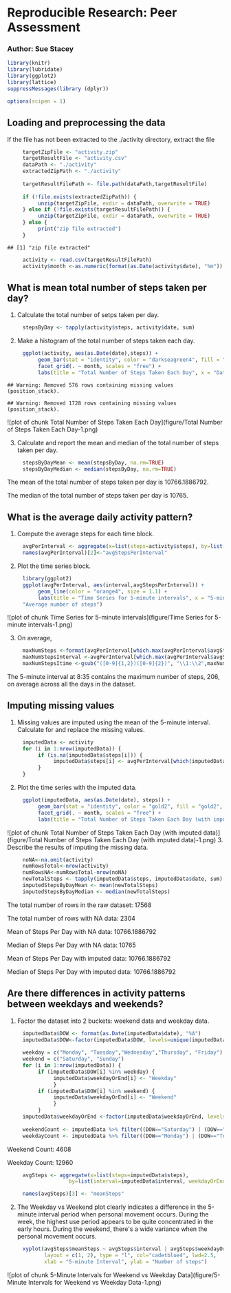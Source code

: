 # Reproducible Research: Peer Assessment

### Author:  Sue Stacey


```r
library(knitr)
library(lubridate)
library(ggplot2)
library(lattice)
suppressMessages(library (dplyr))

options(scipen = 1)
```

## Loading and preprocessing the data
If the file has not been extracted to the ./activity directory, extract the file

```r
     targetZipFile <- "activity.zip"
     targetResultFile <- "activity.csv"
     dataPath <- "./activity"
     extractedZipPath <- "./activity"
     
     targetResultFilePath <- file.path(dataPath,targetResultFile)
     
     if (!file.exists(extractedZipPath)) {
          unzip(targetZipFile, exdir = dataPath, overwrite = TRUE)
     } else if (!file.exists(targetResultFilePath)) {
          unzip(targetZipFile, exdir = dataPath, overwrite = TRUE)
     } else {
          print("zip file extracted")
     }
```

```
## [1] "zip file extracted"
```

```r
     activity <- read.csv(targetResultFilePath)
     activity$month <-as.numeric(format(as.Date(activity$date), "%m"))
```

## What is mean total number of steps taken per day?
1.  Calculate the total number of setps taken per day.

```r
     stepsByDay <- tapply(activity$steps, activity$date, sum)
```
2. Make a histogram of the total number of steps taken each day.

```r
     ggplot(activity, aes(as.Date(date),steps)) +
          geom_bar(stat = "identity", color = "darkseagreen4", fill = "darkseagreen4", width =.6) + 
          facet_grid(. ~ month, scales = "free") +
          labs(title = "Total Number of Steps Taken Each Day", x = "Date", y = "Number of steps")
```

```
## Warning: Removed 576 rows containing missing values (position_stack).
```

```
## Warning: Removed 1728 rows containing missing values (position_stack).
```

![plot of chunk Total Number of Steps Taken Each Day](figure/Total Number of Steps Taken Each Day-1.png) 

3. Calculate and report the mean and median of the total number of steps taken per day.

```r
     stepsByDayMean <- mean(stepsByDay, na.rm=TRUE)
     stepsByDayMedian <- median(stepsByDay, na.rm=TRUE)
```
The mean of the total number of steps taken per day is 10766.1886792.

The median of the total number of steps taken per day is 10765.

## What is the average daily activity pattern?
1. Compute the average steps for each time block.

```r
     avgPerInterval <- aggregate(x=list(steps=activity$steps), by=list(interval=activity$interval), FUN=mean, na.rm=TRUE)
     names(avgPerInterval)[2]<-"avgStepsPerInterval"
```

2.  Plot the time series block.

```r
     library(ggplot2)
     ggplot(avgPerInterval, aes(interval,avgStepsPerInterval)) +
          geom_line(color = "orange4", size = 1.1) +
          labs(title = "Time Series for 5-minute intervals", x = "5-minute interval", y =
     "Average number of steps")    
```

![plot of chunk Time Series for 5-minute intervals](figure/Time Series for 5-minute intervals-1.png) 

3. On average, 

```r
     maxNumSteps <-format(avgPerInterval[which.max(avgPerInterval$avgStepsPerInterval),2],digits=1)
     maxNumStepsInterval <-avgPerInterval[which.max(avgPerInterval$avgStepsPerInterval),1]
     maxNumStepsItime <-gsub("([0-9]{1,2})([0-9]{2})", "\\1:\\2",maxNumStepsInterval)
```

The 5-minute interval at 8:35 contains the maximum number of steps, 206, on average across all the days in the dataset.

## Imputing missing values

1.  Missing values are imputed using the mean of the 5-minute interval. Calculate for and replace the missing values.

```r
     imputedData <- activity 
     for (i in 1:nrow(imputedData)) {
          if (is.na(imputedData$steps[i])) {
               imputedData$steps[i] <- avgPerInterval[which(imputedData$interval[i] == avgPerInterval$interval), ]$avgStepsPerInterval
          }
     }
```
2.  Plot the time series with the imputed data.

```r
     ggplot(imputedData, aes(as.Date(date), steps)) + 
          geom_bar(stat = "identity", color = "gold2", fill = "gold2", width =.6) + 
          facet_grid(. ~ month, scales = "free") + 
          labs(title = "Total Number of Steps Taken Each Day (with imputed data)", x = "Date", y = "Number of steps")
```

![plot of chunk Total Number of Steps Taken Each Day (with imputed data)](figure/Total Number of Steps Taken Each Day (with imputed data)-1.png) 
3.  Describe the results of imputing the missing data.

```r
     noNA<-na.omit(activity)
     numRowsTotal<-nrow(activity)
     numRowsNA<-numRowsTotal-nrow(noNA)
     newTotalSteps <- tapply(imputedData$steps, imputedData$date, sum)
     imputedStepsByDayMean <- mean(newTotalSteps)
     imputedStepsByDayMedian <- median(newTotalSteps)
```
 The total number of rows in the raw dataset: 17568 
 
 The total number of rows with NA data: 2304
 
 Mean of Steps Per Day with NA data: 10766.1886792
 
 Median of Steps Per Day with NA data: 10765
 
 Mean of Steps Per Day with imputed data: 10766.1886792
 
 Median of Steps Per Day with imputed data: 10766.1886792


## Are there differences in activity patterns between weekdays and weekends?
1.  Factor the dataset into 2 buckets: weekend data and weekday data.

```r
     imputedData$DOW <- format(as.Date(imputedData$date), "%A")
     imputedData$DOW<-factor(imputedData$DOW, levels=unique(imputedData$DOW))
     
     weekday = c("Monday", "Tuesday","Wednesday","Thursday", "Friday")
     weekend = c("Saturday", "Sunday")
     for (i in 1:nrow(imputedData)) {
          if (imputedData$DOW[i] %in% weekday) {
               imputedData$weekdayOrEnd[i] <- "Weekday"
               }
          if (imputedData$DOW[i] %in% weekend) {
               imputedData$weekdayOrEnd[i] <- "Weekend"
               }
          }
     imputedData$weekdayOrEnd <-factor(imputedData$weekdayOrEnd, levels=unique(imputedData$weekdayOrEnd))
     
     weekendCount <- imputedData %>% filter((DOW=="Saturday") | (DOW=="Sunday")) %>% count()
     weekdayCount <- imputedData %>% filter((DOW=="Monday") | (DOW=="Tuesday") | (DOW=="Wednesday") | (DOW=="Thursday") | (DOW=="Friday")) %>% count()
```
Weekend Count:  4608

Weekday Count:  12960

```r
     avgSteps <- aggregate(x=list(steps=imputedData$steps), 
                    by=list(interval=imputedData$interval, weekdayOrEnd=imputedData$weekdayOrEnd), FUN=mean)

     names(avgSteps)[3] <- "meanSteps"
```
2.  The Weekday vs Weekend plot clearly indicates a difference in the 5-minute interval period when personal movement occurs.  During the week, the highest use period appears to be quite concentrated in the early hours.  During the weekend, there's a wide variance when the personal movement occurs.

```r
     xyplot(avgSteps$meanSteps ~ avgSteps$interval | avgSteps$weekdayOrEnd, 
            layout = c(1, 2), type = "l", col="cadetblue4", lwd=2.5,
            xlab = "5-minute Interval", ylab = "Number of steps")     
```

![plot of chunk 5-Minute Intervals for Weekend vs Weekday Data](figure/5-Minute Intervals for Weekend vs Weekday Data-1.png) 
     
